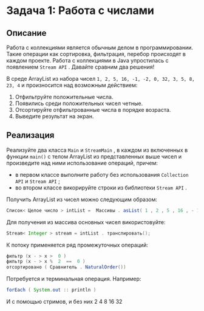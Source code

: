 #  Задача 1: Работа с числами

##  Описание
Работа с коллекциями является обычным делом в программировании. Такие операции как сортировка, фильтрация, перебор происходят в каждом проекте. Работа с коллекциями в Java упростилась с появлением `Stream API` . Давайте сравним два решения!

В среде ArrayList из набора чисел `1, 2, 5, 16, -1, -2, 0, 32, 3, 5, 8, 23, 4` и произносится над возможным действием:
1. Отфильтруйте положительные числа.
2. Появились среди положительных чисел четные.
3. Отсортируйте отфильтрованные числа в порядке возраста.
4. Выведите результат на экран.

##  Реализация
Реализуйте два класса `Main` и `StreamMain` , в каждом из включенных в функции `main()` с телом ArrayList из представленных выше чисел и произведите над ними использование операций, причем:
* в первом классе выполните работу без использования `Collection API` и `Stream API` ;
* во втором классе викорируйте строки из библиотеки `Stream API` .

Получить ArrayList из чисел можно следующим образом:
```java
Список< Целое число > intList =  Массивы . asList( 1 , 2 , 5 , 16 , - 1 , - 2 , 0 , 32 , 3 , 5 , 8 , 23 , 4 );
```
Для получения из массива основных чисел використовуйте:
```java
Stream< Integer > stream = intList . транслировать();
```
К потоку применяется ряд промежуточных операций:
```java
фильтр (х - > х >  0 )
фильтр (х - > х %  2  ==  0 )
отсортировано ( Сравнитель . NaturalOrder())
```
Потребуется и терминальная операция. Например:
```java
forEach ( System.out :: println )
```
И с помощью стримов, и без них
2
4
8
16
32
